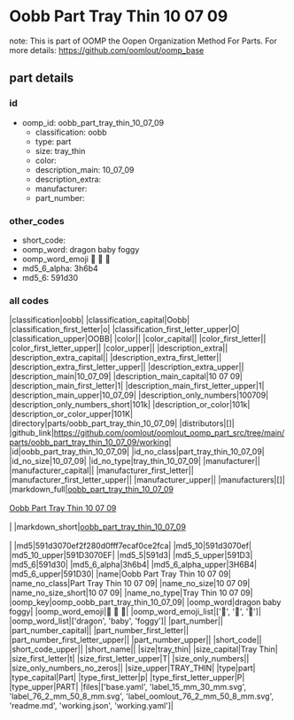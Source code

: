# Oobb Part Tray Thin 10 07 09  

note: This is part of OOMP the Oopen Organization Method For Parts. For more details: https://github.com/oomlout/oomp_base

##  part details





### id
* oomp_id: oobb_part_tray_thin_10_07_09
  * classification: oobb
  * type: part
  * size: tray_thin
  * color: 
  * description_main: 10_07_09
  * description_extra: 
  * manufacturer: 
  * part_number: 

### other_codes
* short_code: 
* oomp_word: dragon baby foggy
* oomp_word_emoji :dragon: :baby: :foggy:
* md5_6_alpha: 3h6b4
* md5_6: 591d30

### all codes 
|classification|oobb|
|classification_capital|Oobb|
|classification_first_letter|o|
|classification_first_letter_upper|O|
|classification_upper|OOBB|
|color||
|color_capital||
|color_first_letter||
|color_first_letter_upper||
|color_upper||
|description_extra||
|description_extra_capital||
|description_extra_first_letter||
|description_extra_first_letter_upper||
|description_extra_upper||
|description_main|10_07_09|
|description_main_capital|10 07 09|
|description_main_first_letter|1|
|description_main_first_letter_upper|1|
|description_main_upper|10_07_09|
|description_only_numbers|100709|
|description_only_numbers_short|101k|
|description_or_color|101k|
|description_or_color_upper|101K|
|directory|parts/oobb_part_tray_thin_10_07_09|
|distributors|[]|
|github_link|https://github.com/oomlout/oomlout_oomp_part_src/tree/main/parts/oobb_part_tray_thin_10_07_09/working|
|id|oobb_part_tray_thin_10_07_09|
|id_no_class|part_tray_thin_10_07_09|
|id_no_size|10_07_09|
|id_no_type|tray_thin_10_07_09|
|manufacturer||
|manufacturer_capital||
|manufacturer_first_letter||
|manufacturer_first_letter_upper||
|manufacturer_upper||
|manufacturers|[]|
|markdown_full|[oobb_part_tray_thin_10_07_09](https://github.com/oomlout/oomlout_oomp_part_src/tree/main/parts/oobb_part_tray_thin_10_07_09/working)<br>[](https://github.com/oomlout/oomlout_oomp_part_src/tree/main/parts/oobb_part_tray_thin_10_07_09/working)<br>[Oobb Part Tray Thin 10 07 09](https://github.com/oomlout/oomlout_oomp_part_src/tree/main/parts/oobb_part_tray_thin_10_07_09/working)<br><br>|
|markdown_short|[oobb_part_tray_thin_10_07_09](https://github.com/oomlout/oomlout_oomp_part_src/tree/main/parts/oobb_part_tray_thin_10_07_09/working)<br><br>|
|md5|591d3070ef2f280d0fff7ecaf0ce2fca|
|md5_10|591d3070ef|
|md5_10_upper|591D3070EF|
|md5_5|591d3|
|md5_5_upper|591D3|
|md5_6|591d30|
|md5_6_alpha|3h6b4|
|md5_6_alpha_upper|3H6B4|
|md5_6_upper|591D30|
|name|Oobb Part Tray Thin 10 07 09|
|name_no_class|Part Tray Thin 10 07 09|
|name_no_size|10 07 09|
|name_no_size_short|10 07 09|
|name_no_type|Tray Thin 10 07 09|
|oomp_key|oomp_oobb_part_tray_thin_10_07_09|
|oomp_word|dragon baby foggy|
|oomp_word_emoji|:dragon: :baby: :foggy:|
|oomp_word_emoji_list|[':dragon:', ':baby:', ':foggy:']|
|oomp_word_list|['dragon', 'baby', 'foggy']|
|part_number||
|part_number_capital||
|part_number_first_letter||
|part_number_first_letter_upper||
|part_number_upper||
|short_code||
|short_code_upper||
|short_name||
|size|tray_thin|
|size_capital|Tray Thin|
|size_first_letter|t|
|size_first_letter_upper|T|
|size_only_numbers||
|size_only_numbers_no_zeros||
|size_upper|TRAY_THIN|
|type|part|
|type_capital|Part|
|type_first_letter|p|
|type_first_letter_upper|P|
|type_upper|PART|
|files|['base.yaml', 'label_15_mm_30_mm.svg', 'label_76_2_mm_50_8_mm.svg', 'label_oomlout_76_2_mm_50_8_mm.svg', 'readme.md', 'working.json', 'working.yaml']|

